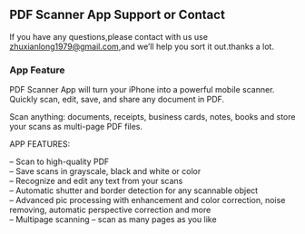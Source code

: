 ## PDF Scanner App Support or Contact

If you have any questions,please contact with us use zhuxianlong1979@gmail.com,and we’ll help you sort it out.thanks a lot.

### App Feature

PDF Scanner App will turn your iPhone into a powerful mobile scanner. Quickly scan, edit, save, and share any document in PDF.

Scan anything: documents, receipts, business cards, notes, books and store your scans as multi-page PDF  files. 

APP FEATURES:

– Scan to high-quality PDF <br>
– Save scans in grayscale, black and white or color<br>
– Recognize and edit any text from your scans<br>
– Automatic shutter and border detection for any scannable object<br>
– Advanced pic processing with enhancement and color correction, noise removing, automatic perspective correction and more<br>
– Multipage scanning – scan as many pages as you like
<br>
